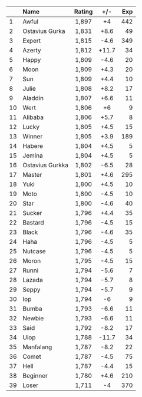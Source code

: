 | |Name|Rating|+/-|Exp|
|-|:---|:----:|:-:|--:|
|1|Awful|1,897|+4|442|
|2|Ostavius Gurka|1,831|+8.6|49|
|3|Expert|1,815|-4.6|349|
|4|Azerty|1,812|+11.7|34|
|5|Happy|1,809|-4.6|20|
|6|Moon|1,809|+4.3|20|
|7|Sun|1,809|+4.4|10|
|8|Julie|1,808|+8.2|17|
|9|Aladdin|1,807|+6.6|11|
|10|Wert|1,806|+6|9|
|11|Alibaba|1,806|+5.7|8|
|12|Lucky|1,805|+4.5|15|
|13|Winner|1,805|+3.9|189|
|14|Habere|1,804|+4.5|5|
|15|Jemina|1,804|+4.5|5|
|16|Ostavius Gurkka|1,802|-6.5|28|
|17|Master|1,801|+4.6|295|
|18|Yuki|1,800|+4.5|10|
|19|Moto|1,800|-4.5|10|
|20|Star|1,800|-4.6|40|
|21|Sucker|1,796|+4.4|35|
|22|Bastard|1,796|-4.5|15|
|23|Black|1,796|-4.6|35|
|24|Haha|1,796|-4.5|5|
|25|Nutcase|1,796|-4.5|5|
|26|Moron|1,795|-4.5|15|
|27|Runni|1,794|-5.6|7|
|28|Lazada|1,794|-5.7|8|
|29|Seppy|1,794|-5.7|9|
|30|Iop|1,794|-6|9|
|31|Bumba|1,793|-6.6|11|
|32|Newbie|1,793|-6.6|11|
|33|Said|1,792|-8.2|17|
|34|Uiop|1,788|-11.7|34|
|35|Manfalang|1,787|-8.2|22|
|36|Comet|1,787|-4.5|75|
|37|Hell|1,787|-4.4|15|
|38|Beginner|1,780|+4.6|210|
|39|Loser|1,711|-4|370|
